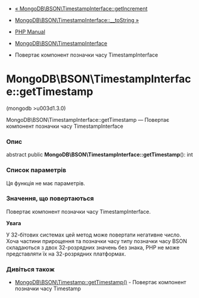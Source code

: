 - [«
MongoDB\BSON\TimestampInterface::getIncrement](mongodb-bson-timestampinterface.getincrement.md)
- [MongoDB\BSON\TimestampInterface::\_\_toString
»](mongodb-bson-timestampinterface.tostring.md)

- [PHP Manual](index.md)
- [MongoDB\BSON\TimestampInterface](class.mongodb-bson-timestampinterface.md)
- Повертає компонент позначки часу TimestampInterface

# MongoDB\BSON\TimestampInterface::getTimestamp

(mongodb \>u003d1.3.0)

MongoDB\BSON\TimestampInterface::getTimestamp — Повертає компонент
позначки часу TimestampInterface

### Опис

abstract public **MongoDB\BSON\TimestampInterface::getTimestamp**(): int

### Список параметрів

Ця функція не має параметрів.

### Значення, що повертаються

Повертає компонент позначки часу TimestampInterface.

**Увага**

У 32-бітових системах цей метод може повертати негативне число.
Хоча частини прирощення та позначки часу типу позначки часу BSON
складаються з двох 32-розрядних значень без знака, PHP не може
представляти їх на 32-розрядних платформах.

### Дивіться також

- [MongoDB\BSON\Timestamp::getTimestamp()](mongodb-bson-timestamp.gettimestamp.md) -
Повертає компонент позначки часу Timestamp
